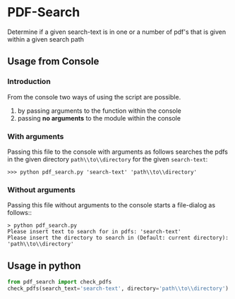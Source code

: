 # PDF-Search

Determine if a given search-text is in one or a number of pdf's that is 
given within a given search path

## Usage from Console

### Introduction

From the console two ways of using the script are possible. 
1. by passing arguments to the function within the console
2. passing **no arguments** to the module within the console

### With arguments

Passing this file to the console with arguments as follows searches the 
pdfs in the given directory ``path\\to\\directory`` for the given ``search-text``:
```
>>> python pdf_search.py 'search-text' 'path\\to\\directory'
```
### Without arguments

Passing this file without arguments to the console starts a file-dialog as follows::

```
> python pdf_search.py
Please insert text to search for in pdfs: 'search-text'
Please insert the directory to search in (Default: current directory): 'path\\to\\directory'
```

## Usage in python

```python
from pdf_search import check_pdfs
check_pdfs(search_text='search-text', directory='path\\to\\directory')
```
